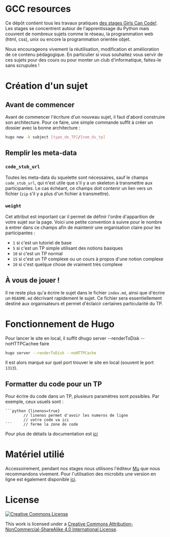# GCC resources
Ce dépôt contient tous les travaux pratiques [des stages Girls Can 
Code!](https://girlscancode.fr/). Les stages se concentrent autour de 
l'apprentissage du Python mais couvrent de nombreux sujets comme le réseau,
la programmation web (html, css), unix ou encore la programmation orientée
objet. 

Nous encourageons vivement la réutilisation, modification et amélioration de
ce contenu pédagogique. En particulier si vous souhaitez vous servir de ces
sujets pour des cours ou pour monter un club d'informatique, faites-le sans
scrupules !

# Création d'un sujet

## Avant de commencer

Avant de commencer l'écriture d'un nouveau sujet, il faut d'abord construire son
architecture. Pour ce faire, une simple commande suffit à créer un dossier avec
la bonne architecture : 
```bash
hugo new -k subject [type_de_TP]/[nom_du_tp]
```

## Remplir les meta-data

### `code_stub_url`

Toutes les meta-data du squelette sont nécessaires, sauf le champs
`code_stub_url`, qui n'est utile que s'il y a un skeleton à transmettre aux
participantes. Le cas échéant, ce champs doit contenir un lien vers un fichier
(`zip` s'il y a plus d'un fichier à transmettre). 

### `weight`
Cet attribut est important car il permet de définir l'ordre d'apparition de
votre sujet sur la page. 
Voici une petite convention à suivre pour le nombre à entrer dans ce champs afin 
de maintenir une organisation claire pour les participantes : 
- `1` si c'est un tutoriel de base
- `5` si c'est un TP simple utilisant des notions basiques
- `10` si c'est un TP normal
- `15` si c'est un TP complexe ou un cours à propos d'une notion complexe
- `20` si c'est quelque chose de vraiment très complexe



## À vous de jouer !

Il ne reste plus qu'a écrire le sujet dans le fichier `index.md`, ainsi
que d'écrire un `README.md` décrivant rapidement le sujet. Ce fichier sera
essentiellement destiné aux organisateurs et permet d'éclaicir certaines
particularité du TP. 



# Fonctionnement de Hugo
Pour lancer le site en local, il suffit dhugo server --renderToDisk --noHTTPCachee faire 
```bash
hugo server --renderToDisk --noHTTPCache
```
Il est alors marqué sur quel port trouver le site en local (souvent le port `1313`).


## Formatter du code pour un TP
Pour écrire du code dans un TP, plusieurs paramètres sont possibles.
Par exemple, ceux usuels sont : 
```
```python {linenos=true}
        // linenos permet d'avoir les numeros de ligne 
        // votre code va ici
```     // ferme la zone de code
```
Pour plus de détails la documentation est [ici](https://gohugo.io/content-management/syntax-highlighting/#highlight-shortcode)


# Matériel utilié
Accessoirement, pendant nos stages nous utilisons l'éditeur
[Mu](https://codewith.mu/) que nous recommandons vivement. Pour l'utilisation
des microbits une version en ligne est également disponible
[ici](https://python.microbit.org/v/2.0).


# License
<a rel="license" href="http://creativecommons.org/licenses/by-nc-sa/4.0/">
<img alt="Creative Commons License" style="border-width:0"
src="https://i.creativecommons.org/l/by-nc-sa/4.0/88x31.png" /></a>

This work is licensed under a [Creative Commons
Attribution-NonCommercial-ShareAlike 4.0 International
License](http://creativecommons.org/licenses/by-nc-sa/4.0/).
